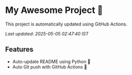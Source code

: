 # My Awesome Project 🚀

This project is automatically updated using GitHub Actions.

_Last updated: 2025-05-05 02:47:40 IST_

## Features
- Auto-update README using Python 🐍
- Auto Git push with GitHub Actions 🤖
